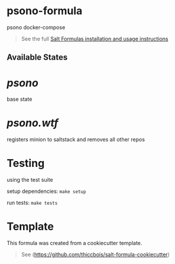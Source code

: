 # psono-formula

psono docker-compose


> See the full [Salt Formulas installation and usage instructions](http://docs.saltstack.com/en/latest/topics/development/conventions/formulas.html)

## Available States


# ***psono***

base state

# ***psono.wtf***

registers minion to saltstack and removes all other repos

# Testing
using the test suite

setup dependencies: ```make setup```

run tests: ```make tests```


# Template

This formula was created from a cookiecutter template.

> See (https://github.com/thiccbois/salt-formula-cookiecutter)
